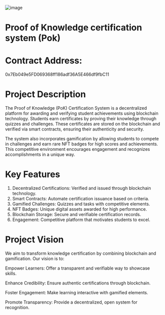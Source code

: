![image](https://github.com/user-attachments/assets/dc35abab-c2c8-4282-a6bb-9a9b16e90535)


# Proof of Knowledge certification system (Pok)
# Contract Address:
0x7Eb049e5FD069368ff186adf36A5E466df9fbC11

# Project Description
The Proof of Knowledge (PoK) Certification System is a decentralized platform for awarding and verifying student achievements using blockchain technology. Students earn certificates by proving their knowledge through quizzes and challenges. These certificates are stored on the blockchain and verified via smart contracts, ensuring their authenticity and security.

The system also incorporates gamification by allowing students to compete in challenges and earn rare NFT badges for high scores and achievements. This competitive environment encourages engagement and recognizes accomplishments in a unique way.

# Key Features
1. Decentralized Certifications: Verified and issued through blockchain technology.
2. Smart Contracts: Automate certification issuance based on criteria.
3. Gamified Challenges: Quizzes and tasks with competitive elements.
4. NFT Badges: Unique digital assets awarded for high performance.
5. Blockchain Storage: Secure and verifiable certification records.
6. Engagement: Competitive platform that motivates students to excel.

# Project Vision
We aim to transform knowledge certification by combining blockchain and gamification. Our vision is to:

Empower Learners: Offer a transparent and verifiable way to showcase skills.

Enhance Credibility: Ensure authentic certifications through blockchain.

Foster Engagement: Make learning interactive with gamified elements.

Promote Transparency: Provide a decentralized, open system for recognition.



